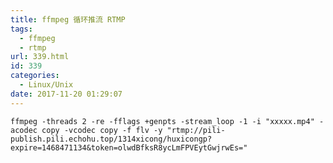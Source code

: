 ```yaml
---
title: ffmpeg 循环推流 RTMP
tags:
  - ffmpeg
  - rtmp
url: 339.html
id: 339
categories:
  - Linux/Unix
date: 2017-11-20 01:29:07
---
```


    ffmpeg -threads 2 -re -fflags +genpts -stream_loop -1 -i "xxxxx.mp4" -acodec copy -vcodec copy -f flv -y "rtmp://pili-publish.pili.echohu.top/1314xicong/huxicongp?expire=1468471134&token=olwdBfksR8ycLmFPVEytGwjrwEs="
